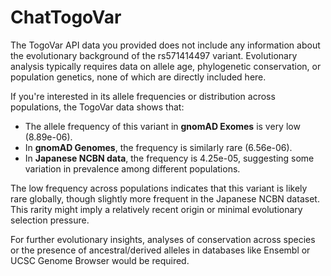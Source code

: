 # ChatTogoVar

The TogoVar API data you provided does not include any information about the evolutionary background of the rs571414497 variant. Evolutionary analysis typically requires data on allele age, phylogenetic conservation, or population genetics, none of which are directly included here.

If you're interested in its allele frequencies or distribution across populations, the TogoVar data shows that:

- The allele frequency of this variant in **gnomAD Exomes** is very low (8.89e-06).
- In **gnomAD Genomes**, the frequency is similarly rare (6.56e-06).
- In **Japanese NCBN data**, the frequency is 4.25e-05, suggesting some variation in prevalence among different populations.

The low frequency across populations indicates that this variant is likely rare globally, though slightly more frequent in the Japanese NCBN dataset. This rarity might imply a relatively recent origin or minimal evolutionary selection pressure.

For further evolutionary insights, analyses of conservation across species or the presence of ancestral/derived alleles in databases like Ensembl or UCSC Genome Browser would be required.